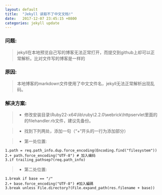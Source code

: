 ```yaml
---
layout: default
title:  "Jekyll 读取不了中文文档!"
date:   2017-12-07 23:45:15 +0800
categories: jekyll update
---
```

### 问题:
> jekyll在本地预览自己写的博客无法正常打开，而提交到github上却可以正常解析。比对文件写的博客是一样的

### 原因:
> 本地博客的markdown文件使用了中文文件名，jekyll无法正常解析出现乱码。 

### 解决方案:
> -  修改安装目录\Ruby22-x64\lib\ruby\2.2.0\webrick\httpservlet里面的的filehandler.rb文件，建议先备份。

> - 找到下列两处，添加一句（“+“开头的一行为添加部分）

> - 第一处位置:

    1.path = req.path_info.dup.force_encoding(Encoding.find("filesystem"))
    2.+ path.force_encoding("UTF-8") # 加入编码
    3.if trailing_pathsep?(req.path_info)

> - 第二处位置:

    1.break if base == "/"
    2.+ base.force_encoding("UTF-8") #加入編碼
    3.break unless File.directory?(File.expand_path(res.filename + base))


